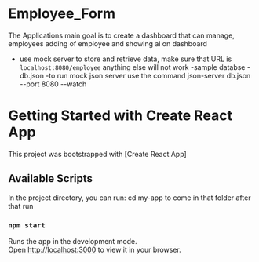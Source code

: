 # Employee_Form
The Applications main goal is to create a dashboard that can manage,  employees adding of employee and showing al on dashboard
- use mock server to store and retrieve data, make sure that URL is `localhost:8080/employee` anything else will not work
-sample databse - db.json
-to run mock json server use the command   json-server db.json --port 8080 --watch


# Getting Started with Create React App

This project was bootstrapped with [Create React App]

## Available Scripts

In the project directory, you can run:
cd my-app to come in that folder 
after that run 

### `npm start`

Runs the app in the development mode.\
Open [http://localhost:3000](http://localhost:3000) to view it in your browser.




